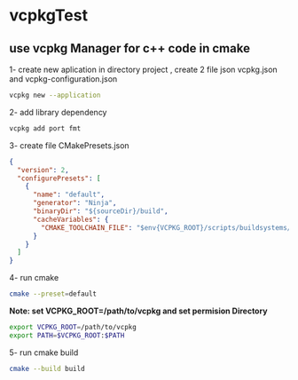 # vcpkgTest
## use vcpkg Manager for  c++ code in  cmake

1- create new aplication  in  directory project , create 2  file  json vcpkg.json  and   vcpkg-configuration.json
```bash
vcpkg new --application
```

2- add library dependency
```bash
vcpkg add port fmt
```
3- create file CMakePresets.json
```json
{
  "version": 2,
  "configurePresets": [
    {
      "name": "default",
      "generator": "Ninja",
      "binaryDir": "${sourceDir}/build",
      "cacheVariables": {
        "CMAKE_TOOLCHAIN_FILE": "$env{VCPKG_ROOT}/scripts/buildsystems/vcpkg.cmake"
      }
    }
  ]
}
```
4- run cmake 

```bash
cmake --preset=default
```
**Note: set VCPKG_ROOT=/path/to/vcpkg and set permision Directory**
```bash
export VCPKG_ROOT=/path/to/vcpkg
export PATH=$VCPKG_ROOT:$PATH

```
5- run cmake build
```bash
cmake --build build
```
